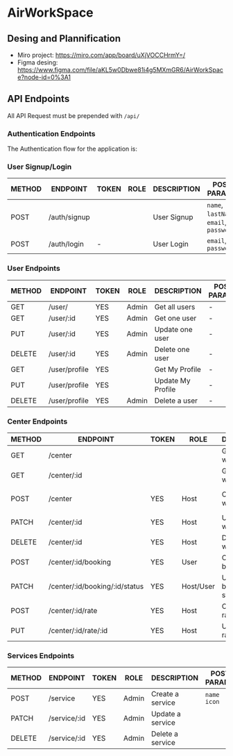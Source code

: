 # AirWorkSpace

## Desing and Plannification

- Miro project: https://miro.com/app/board/uXjVOCCHrmY=/
- Figma desing: https://www.figma.com/file/aKL5w0Dbwe81i4g5MXmGR6/AirWorkSpace?node-id=0%3A1

## API Endpoints

All API Request must be prepended with `/api/`


### Authentication Endpoints

The Authentication flow for the application is:

### User Signup/Login

METHOD | ENDPOINT         | TOKEN | ROLE | DESCRIPTION        | POST PARAMS                                     | RETURNS
-------|------------------|-------|------|--------------------|-------------------------------------------------|--------------------
POST   | /auth/signup     |       |      | User Signup        | `name`, `lastName`, `email`, `password`         | `token`
POST   | /auth/login      | -     |      | User Login         | `email`, `password`                             | `token`

### User Endpoints

METHOD | ENDPOINT         | TOKEN | ROLE | DESCRIPTION              | POST PARAMS                                     | RETURNS
-------|------------------|-------|------|--------------------|-------------------------------------------------|--------------------
GET    | /user/  | YES     | Admin| Get all users           | - | `profile`
GET    | /user/:id   | YES | Admin | Get one user            | - | `profile`
PUT    | /user/:id   | YES | Admin | Update one user            | - | `profile`
DELETE | /user/:id   | YES | Admin | Delete one user            | - | `profile`
GET    | /user/profile   | YES     | | Get My Profile            | - | `profile`
PUT    | /user/profile    | YES     | | Update My Profile            | - | `profile`
DELETE | /user/profile    | YES     | Admin | Delete a user            | - |

### Center Endpoints

METHOD | ENDPOINT         | TOKEN | ROLE | DESCRIPTION        | POST PARAMS                                     | RETURNS
-------|------------------|-------|------|--------------------|-------------------------------------------------|--------------------
GET   | /center           |       |      | Get all workspaces       | - | `workspaces`
GET   | /center/:id       |       |      | Get one workspace    | | `workspace` 
POST  | /center           | YES   | Host | Create a workspace  | `name` `type` `description` `photos` `location` `contact` `services` `ratePlan` | center created
PATCH | /center/:id       | YES   | Host | Update a workspace  |  |  workspace updated
DELETE | /center/:id      | YES   | Host | Delete a workspace  |   | 
POST  | /center/:id/booking  | YES   | User  | Create a booking    | `fromTime``toTime``type``ratePlan`  | Booked workspace
PATCH  | /center/:id/booking/:id/status  | YES   | Host/User  | Update booking status   |   | Updated workspace
POST  | /center/:id/rate  | YES   | Host | Create rateplans   | `name` `appliesTo` `fromDate``toDate` `description``rate` | ratePlan created
PUT  | /center/:id/rate/:id  | YES   | Host | Update rateplan   |  | ratePlan updated

### Services Endpoints

METHOD | ENDPOINT         | TOKEN | ROLE | DESCRIPTION              | POST PARAMS                                     | RETURNS
-------|------------------|-------|------|--------------------|-------------------------------------------------|--------------------
POST  | /service           | YES   | Admin  | Create a service  | `name` `icon`  | service created
PATCH | /service/:id       | YES   | Admin  | Update a service  |  |  service updated
DELETE | /service/:id      | YES   | Admin  | Delete a service  |   | 



